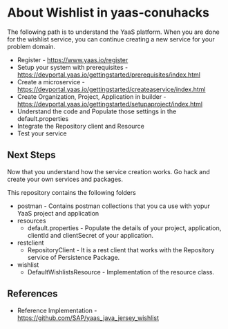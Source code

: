 # About Wishlist in yaas-conuhacks

The following path is to understand the YaaS platform. When you are done for the wishlist service, you can continue creating a new service for your problem domain.

- Register - https://www.yaas.io/register
- Setup your system with prerequisites - https://devportal.yaas.io/gettingstarted/prerequisites/index.html
- Create a microservice - https://devportal.yaas.io/gettingstarted/createaservice/index.html
- Create Organization, Project, Application in builder - https://devportal.yaas.io/gettingstarted/setupaproject/index.html
- Understand the code and Populate those settings in the default.properties
- Integrate the Repository client and Resource
- Test your service

## Next Steps

Now that you understand how the service creation works. Go hack and create your own services and packages.

This repository contains the following folders

- postman - Contains postman collections that you ca use with yopur YaaS project and application
- resources 
    - default.properties - Populate the details of your project, application, clientId and clientSecret of your application.
- restclient
    - RepositoryClient - It is a rest client that works with the Repository service of Persistence Package.
- wishlist
    - DefaultWishlistsResource - Implementation of the resource class.

## References
- Reference Implementation - https://github.com/SAP/yaas_java_jersey_wishlist





